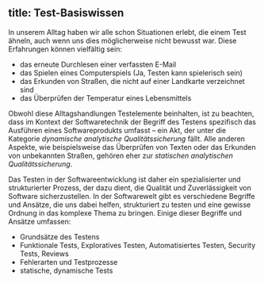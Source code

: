 title: Test-Basiswissen
---
In unserem Alltag haben wir alle schon Situationen erlebt, die einem Test ähneln, auch wenn uns dies möglicherweise nicht bewusst war. Diese Erfahrungen können vielfältig sein:

- das erneute Durchlesen einer verfassten E-Mail
- das Spielen eines Computerspiels (Ja, Testen kann spielerisch sein)
- das Erkunden von Straßen, die nicht auf einer Landkarte verzeichnet sind
- das Überprüfen der Temperatur eines Lebensmittels

Obwohl diese Alltagshandlungen Testelemente beinhalten, ist zu beachten, dass im Kontext der Softwaretechnik der Begriff des Testens spezifisch das Ausführen eines
Softwareprodukts umfasst – ein Akt, der unter die Kategorie *dynamische analytische Qualitätssicherung* fällt. Alle anderen Aspekte, wie beispielsweise das Überprüfen von Texten
oder das Erkunden von unbekannten Straßen, gehören eher zur *statischen analytischen Qualitätssicherung*.

Das Testen in der Softwareentwicklung ist daher ein spezialisierter und strukturierter Prozess, der dazu dient,
die Qualität und Zuverlässigkeit von Software sicherzustellen. In der Softwarewelt gibt es verschiedene Begriffe
und Ansätze, die uns dabei helfen, strukturiert zu testen und eine gewisse Ordnung in das komplexe Thema zu bringen.
Einige dieser Begriffe und Ansätze umfassen:

- Grundsätze des Testens
- Funktionale Tests, Exploratives Testen, Automatisiertes Testen, Security Tests, Reviews
- Fehlerarten und Testprozesse
- statische, dynamische Tests
